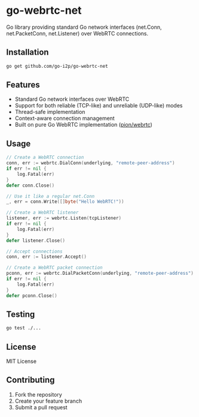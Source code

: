 # go-webrtc-net

Go library providing standard Go network interfaces (net.Conn, net.PacketConn, net.Listener) over WebRTC connections.

## Installation

```bash
go get github.com/go-i2p/go-webrtc-net
```

## Features

- Standard Go network interfaces over WebRTC
- Support for both reliable (TCP-like) and unreliable (UDP-like) modes
- Thread-safe implementation
- Context-aware connection management
- Built on pure Go WebRTC implementation ([pion/webrtc](https://github.com/pion/webrtc))

## Usage

```go
// Create a WebRTC connection
conn, err := webrtc.DialConn(underlying, "remote-peer-address")
if err != nil {
    log.Fatal(err)
}
defer conn.Close()

// Use it like a regular net.Conn
_, err = conn.Write([]byte("Hello WebRTC!"))
```

```go
// Create a WebRTC listener
listener, err := webrtc.Listen(tcpListener)
if err != nil {
    log.Fatal(err)
}
defer listener.Close()

// Accept connections
conn, err := listener.Accept()
```

```go
// Create a WebRTC packet connection
pconn, err := webrtc.DialPacketConn(underlying, "remote-peer-address")
if err != nil {
    log.Fatal(err)
}
defer pconn.Close()
```

## Testing

```bash
go test ./...
```

## License

MIT License

## Contributing

1. Fork the repository
2. Create your feature branch
3. Submit a pull request
